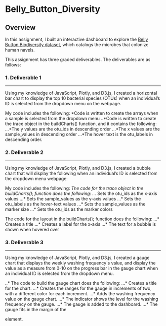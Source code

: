 # Belly_Button_Diversity
 
## Overview

In this assignment, I built an interactive dashboard to explore the [Belly Button Biodiversity dataset](http://robdunnlab.com/projects/belly-button-biodiversity/), which catalogs the microbes that colonize human navels.

This assignment has three graded deliverables. The deliverables are as follows:

### 1. Deliverable 1
------
Using my knowledge of JavaScript, Plotly, and D3.js, I created a horizontal bar chart to display the top 10 bacterial species (OTUs) when an individual’s ID is selected from the dropdown menu on the webpage.

My code includes the following:
*Code is written to create the arrays when a sample is selected from the dropdown menu
..*Code is written to create the trace object in the buildCharts() function, and it contains the following:
...*The y values are the otu_ids in descending order
...*The x values are the sample_values in descending order
...*The hover text is the otu_labels in descending order.

### 2. Deliverable 2
------
Using my knowledge of JavaScript, Plotly, and D3.js, I created a bubble chart that will display the following when an individual’s ID is selected from the dropdown menu webpage:

My code includes the following:
*The code for the trace object in the buildCharts(); function does the following:
...* Sets the otu_ids as the x-axis values
...* Sets the sample_values as the y-axis values
...* Sets the otu_labels as the hover-text values
...* Sets the sample_values as the marker size
...* Sets the otu_ids as the marker colors

The code for the layout in the buildCharts(); function does the following:
...* Creates a title
...* Creates a label for the x-axis
...* The text for a bubble is shown when hovered over

### 3. Deliverable 3
------
Using my knowledge of JavaScript, Plotly, and D3.js, I created a gauge chart that displays the weekly washing frequency's value, and display the value as a measure from 0-10 on the progress bar in the gauge chart when an individual ID is selected from the dropdown menu.

..* The code to build the gauge chart does the following:
...* Creates a title for the chart.
...* Creates the ranges for the gauge in increments of two, with a different color for each increment.
...* Adds the washing frequency value on the gauge chart.
...* The indicator shows the level for the washing frequency on the gauge.
...* The gauge is added to the dashboard.
...* The gauge fits in the margin of the <div> element.